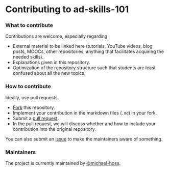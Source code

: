 # Contributing to ad-skills-101

### What to contribute

Contributions are welcome, especially regarding
- External material to be linked here (tutorials, YouTube videos, blog posts, MOOCs, other repositories, anything that facilitates acquiring the needed skills).
- Explanations given in this repository.
- Optimization of the repository structure such that students are least confused about all the new topics.


### How to contribute

Ideally, use pull requests.
- [Fork](https://docs.github.com/en/github/getting-started-with-github/fork-a-repo) this repository.
- Implement your contribution in the markdown files (`.md`) in your fork.
- Submit a [pull request](https://docs.github.com/en/github/collaborating-with-issues-and-pull-requests/creating-a-pull-request).
- In the pull request, we will discuss whether and how to include your contribution into the original repository.

You can also submit an [issue](https://github.com/michael-hoss/ad-skills-101/issues) to make the maintainers aware of something.


### Maintainers

The project is currently maintained by [@michael-hoss](https://github.com/michael-hoss).
